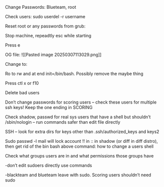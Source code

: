 
Change Passwords:
Blueteam, root

Check users:
sudo userdel -r username



Reset root or any passwords from grub:

Stop machine, repeadtly esc while starting

Press e

OG file:
![[Pasted image 20250307113029.png]]

Change to:

Ro to rw and at end init=/bin/bash. Possibly remove the maybe thing

Press ctl x or f10




Delete bad users

Don’t change passwords for scoring users – check these users for multiple ssh keys! Keep the one ending in SCORING

Check shadow, passwd for real sys users that have a shell but shouldn’t /sbin/nologin – run commands safer than edit file directly

SSH – look for extra dirs for keys other than .ssh/authorized_keys and keys2

Sudo passwd -l mail will lock account !! in :: in shadow (or diff in diff distro), then get rid of the bin bash above command: how to change a users shell





Check what groups users are in and what permissions those groups have

-don’t edit sudoers directly use commands

-blackteam and blueteam leave with sudo. Scoring users shouldn’t need sudo